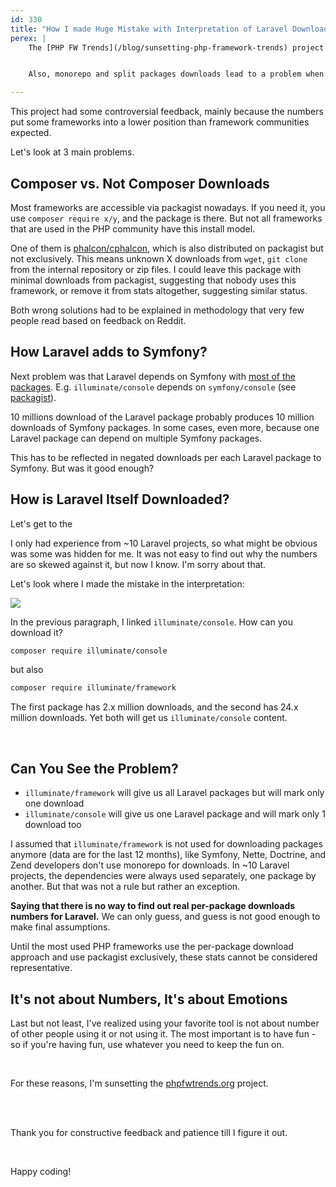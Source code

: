 ```yaml
---
id: 330
title: "How I made Huge Mistake with Interpretation of Laravel Downloads"
perex: |
    The [PHP FW Trends](/blog/sunsetting-php-framework-trends) project was introduced 2 years ago to compare download statistics over "what they say on the internet". The methodology is based on Packagist data, which worked but had some flaws.


    Also, monorepo and split packages downloads lead to a problem when one monorepo download has hidden 10-30 package downloads. **There is no way to detect what packages are downloaded or used exactly**, so [this project should be stopped to avoid showing miss-leading](/blog/2020/03/09/art-of-letting-go/) data far from reality.

---
```


This project had some controversial feedback, mainly because the numbers put some frameworks into a lower position than framework communities expected.

Let's look at 3 main problems.

## Composer vs. Not Composer Downloads

Most frameworks are accessible via packagist nowadays. If you need it, you use `composer require x/y`, and the package is there. But not all frameworks that are used in the PHP community have this install model.

One of them is [phalcon/cphalcon](https://packagist.org/packages/phalcon/cphalcon), which is also distributed on packagist but not exclusively. This means unknown X downloads from `wget`, `git clone` from the internal repository or zip files. I could leave this package with minimal downloads from packagist, suggesting that nobody uses this framework, or remove it from stats altogether, suggesting similar status.

Both wrong solutions had to be explained in methodology that very few people read based on feedback on Reddit.

## How Laravel adds to Symfony?

Next problem was that Laravel depends on Symfony with [most of the packages](https://packagist.org/packages/laravel/framework). E.g. `illuminate/console` depends on `symfony/console` (see [packagist](https://packagist.org/packages/illuminate/console)).

10 millions download of the Laravel package probably produces 10 million downloads of Symfony packages. In some cases, even more, because one Laravel package can depend on multiple Symfony packages.

This has to be reflected in negated downloads per each Laravel package to Symfony. But was it good enough?

## How is Laravel Itself Downloaded?

Let's get to the

I only had experience from ~10 Laravel projects, so what might be obvious was some was hidden for me. It was not easy to find out why the numbers are so skewed against it, but now I know. I'm sorry about that.

Let's look where I made the mistake in the interpretation:

<img src="https://user-images.githubusercontent.com/924196/127477591-8b1550a8-f2f9-41ad-8492-0b16496663f8.png" class="img-thumbnail">

<br>

In the previous paragraph, I linked `illuminate/console`. How can you download it?

```bash
composer require illuminate/console
```

but also

```bash
composer require illuminate/framework
```

The first package has 2.x million downloads, and the second has 24.x million downloads. Yet both will get us `illuminate/console` content.

<br>

## Can You See the Problem?

* `illuminate/framework` will give us all Laravel packages but will mark only one download
* `illuminate/console` will give us one Laravel package and will mark only 1 download too

I assumed that `illuminate/framework` is not used for downloading packages anymore (data are for the last 12 months), like Symfony, Nette, Doctrine, and Zend developers don't use monorepo for downloads. In ~10 Laravel projects, the dependencies were always used separately, one package by another. But that was not a rule but rather an exception.

**Saying that there is no way to find out real per-package downloads numbers for Laravel.** We can only guess, and guess is not good enough to make final assumptions.

Until the most used PHP frameworks use the per-package download approach and use packagist exclusively, these stats cannot be considered representative.

## It's not about Numbers, It's about Emotions

Last but not least, I've realized using your favorite tool is not about number of other people using it or not using it. The most important is to have fun - so if you're having fun, use whatever you need to keep the fun on.

<br>

For these reasons, I'm sunsetting the [phpfwtrends.org](https://phpfwtrends.org/) project.

<br><br>

Thank you for constructive feedback and patience till I figure it out.

<br>

Happy coding!
